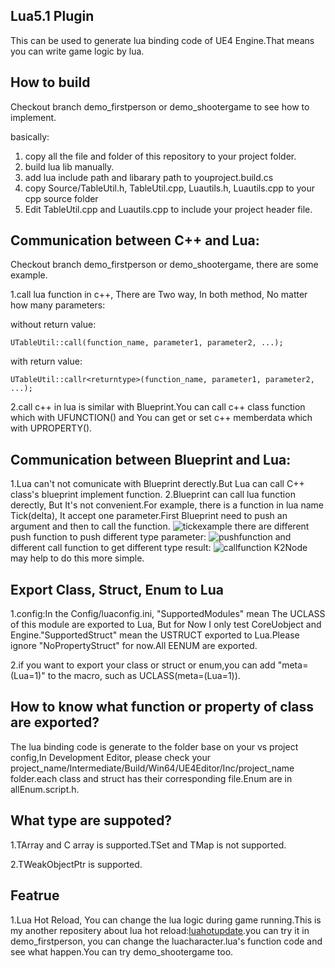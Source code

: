 
## Lua5.1 Plugin
This can be used to generate lua binding code of UE4 Engine.That means you can write game logic by lua.
## How to build
Checkout branch demo_firstperson or demo_shootergame to see how to implement.

basically:
1. copy all the file and folder of this repository to your project folder.
2. build lua lib manually.
3. add lua include path and libarary path to youproject.build.cs
4. copy Source/TableUtil.h, TableUtil.cpp, Luautils.h, Luautils.cpp to your cpp source folder
5. Edit TableUtil.cpp and Luautils.cpp to include your project header file.

## Communication between C++ and Lua:  
Checkout branch demo_firstperson or demo_shootergame, there are some example.

1.call lua function in c++, There are Two way, In both method, No matter how many parameters:

  without return value:

  ```
  UTableUtil::call(function_name, parameter1, parameter2, ...);
  ```

  with return value:

  ```
  UTableUtil::callr<returntype>(function_name, parameter1, parameter2, ...);
```

2.call c++ in lua is similar with Blueprint.You can call c++ class function which with UFUNCTION() and You can get or set c++ memberdata which with UPROPERTY().

## Communication between Blueprint and Lua:
1.Lua can't not comunicate with Blueprint derectly.But Lua can call C++ class's blueprint implement function.
2.Blueprint can call lua function derectly, But It's not convenient.For example, there is a function in lua name Tick(delta), It accept one parameter.First Blueprint need to push an argument and then to call the function.
![tickexample](https://github.com/asqbtcupid/asqbtcupid.github.com/blob/master/_image/TickExamplebp.gif?raw=true)
there are different push function to push different type parameter:
![pushfunction](https://github.com/asqbtcupid/asqbtcupid.github.com/blob/master/_image/pushmethodbp.png?raw=true)
 and different call function to get different type result:
![callfunction](https://github.com/asqbtcupid/asqbtcupid.github.com/blob/master/_image/callmethodbp.png?raw=true)
K2Node may help to do this more simple.

## Export Class, Struct, Enum to Lua

1.config:In the Config/luaconfig.ini, "SupportedModules" mean The UCLASS of this module are exported to Lua, But for Now I only test CoreUobject and Engine."SupportedStruct" mean the USTRUCT exported to Lua.Please ignore "NoPropertyStruct" for now.All EENUM are exported.

2.if you want to export your class or struct or enum,you can add "meta=(Lua=1)" to the macro, such as UCLASS(meta=(Lua=1)).
## How to know what function or property of class are exported?
The lua binding code is generate to the folder base on your vs project config,In Development Editor,
please check your project_name/Intermediate/Build/Win64/UE4Editor/Inc/project_name folder.each class and struct has their corresponding file.Enum are in allEnum.script.h.

## What type are suppoted?

1.TArray and C array is supported.TSet and TMap is not supported.

2.TWeakObjectPtr is supported.

## Featrue

1.Lua Hot Reload, You can change the lua logic during game running.This is my another repositery about lua hot reload:[luahotupdate](https://github.com/asqbtcupid/lua_hotupdate).you can try it in demo_firstperson, you can change the luacharacter.lua's function code and see what happen.You can try demo_shootergame too.
















